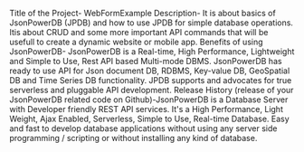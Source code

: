 Title of the Project- WebFormExample
Description- It is about basics of JsonPowerDB (JPDB) and how to use JPDB for simple database operations. 
             Itis about CRUD and some more important API commands that will be usefull to create a dynamic website or mobile app.
Benefits of using JsonPowerDB- JsonPowerDB is a Real-time, High Performance, Lightweight and Simple to Use, Rest API based Multi-mode DBMS. 
                               JsonPowerDB has ready to use API for Json document DB, RDBMS, Key-value DB, GeoSpatial DB and Time Series DB functionality. 
                               JPDB supports and advocates for true serverless and pluggable API development.
Release History (release of your JsonPowerDB related code on Github)-JsonPowerDB is a Database Server with Developer friendly REST API services.
                                                                     It's a High Performance, Light Weight, Ajax Enabled, Serverless, Simple to Use, Real-time Database.
                                                                     Easy and fast to develop database applications without using any server side programming / scripting or 
                                                                     without installing any kind of database.                               

